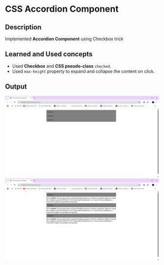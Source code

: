 # CSS Accordion Component

## Description
Implemented **Accordion Component** using Checkbox trick

## Learned and Used concepts
- Used **Checkbox** and **CSS pseudo-class** `checked`.
- Used `max-height` property to expand and collapse the content on click.

## Output

![Accordion](Outputs/Accordion.png)
![Content](Outputs/Content.png)
